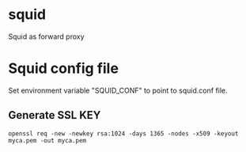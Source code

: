 # squid
Squid as forward proxy

# Squid config file
Set environment variable "SQUID_CONF" to point to squid.conf file.

## Generate SSL KEY
`openssl req -new -newkey rsa:1024 -days 1365 -nodes -x509 -keyout myca.pem -out myca.pem`
